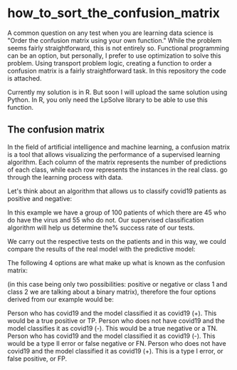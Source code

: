 # how_to_sort_the_confusion_matrix

A common question on any test when you are learning data science is "Order the confusion matrix using your own function." While the problem seems fairly straightforward, this is not entirely so. Functional programming can be an option, but personally, I prefer to use optimization to solve this problem. Using transport problem logic, creating a function to order a confusion matrix is a fairly straightforward task. In this repository the code is attached.

Currently my solution is in R. But soon I will upload the same solution using Python. In R, you only need the LpSolve library to be able to use this function. 

## The confusion matrix
In the field of artificial intelligence and machine learning, a confusion matrix is a tool that allows visualizing the performance of a supervised learning algorithm. Each column of the matrix represents the number of predictions of each class, while each row represents the instances in the real class. go through the learning process with data.

Let's think about an algorithm that allows us to classify covid19 patients as positive and negative:

In this example we have a group of 100 patients of which there are 45 who do have the virus and 55 who do not.
Our supervised classification algorithm will help us determine the% success rate of our tests.

We carry out the respective tests on the patients and in this way, we could compare the results of the real model with the predictive model:

The following 4 options are what make up what is known as the confusion matrix:

(in this case being only two possibilities: positive or negative or class 1 and class 2 we are talking about a binary matrix), therefore the four options derived from our example would be:

Person who has covid19 and the model classified it as covid19 (+). This would be a true positive or TP.
Person who does not have covid19 and the model classifies it as covid19 (-). This would be a true negative or a TN.
Person who has covid19 and the model classified it as covid19 (-). This would be a type II error or false negative or FN.
Person who does not have covid19 and the model classified it as covid19 (+). This is a type I error, or false positive, or FP.
